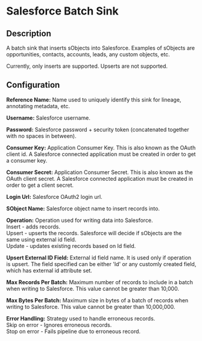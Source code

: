 # Salesforce Batch Sink


Description
-----------
A batch sink that inserts sObjects into Salesforce.
Examples of sObjects are opportunities, contacts, accounts, leads, any custom objects, etc.

Currently, only inserts are supported. Upserts are not supported.

Configuration
-------------

**Reference Name:** Name used to uniquely identify this sink for lineage, annotating metadata, etc.

**Username:** Salesforce username.

**Password:** Salesforce password + security token (concatenated together with no spaces in between).

**Consumer Key:** Application Consumer Key. This is also known as the OAuth client id.
A Salesforce connected application must be created in order to get a consumer key.

**Consumer Secret:** Application Consumer Secret. This is also known as the OAuth client secret.
A Salesforce connected application must be created in order to get a client secret.

**Login Url:** Salesforce OAuth2 login url.

**SObject Name:** Salesforce object name to insert records into.

**Operation:** Operation used for writing data into Salesforce.<br>
Insert - adds records.<br>
Upsert - upserts the records. Salesforce will decide if sObjects 
are the same using external id field.<br>
Update - updates existing records based on Id field.

**Upsert External ID Field:** External id field name. It is used only if operation is upsert.
The field specified can be either 'Id' or any customly created field, which has external id attribute set.

**Max Records Per Batch:** Maximum number of records to include in a batch when writing to Salesforce.
This value cannot be greater than 10,000.

**Max Bytes Per Batch:** Maximum size in bytes of a batch of records when writing to Salesforce.
This value cannot be greater than 10,000,000.

**Error Handling:** Strategy used to handle erroneous records.<br>
Skip on error - Ignores erroneous records.<br>
Stop on error - Fails pipeline due to erroneous record.
